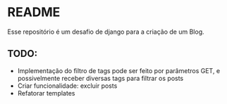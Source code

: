 # README
Esse repositório é um desafio de django para a criação de um Blog.

## TODO: 
- Implementação do filtro de tags pode ser feito por parâmetros GET, e possivelmente receber diversas tags para filtrar os posts
- Criar funcionalidade: excluir posts
- Refatorar templates